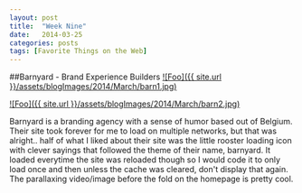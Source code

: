 ```yaml
---
layout: post
title:  "Week Nine"
date:   2014-03-25
categories: posts
tags: [Favorite Things on the Web]
---
```


##Barnyard - Brand Experience Builders
<a target="_blank" href="http://www.barnyard.be/" rel="barnyard.be">![Foo]({{ site.url }}/assets/blogImages/2014/March/barn1.jpg)</a>  
  
   
<a target="_blank" href="http://www.barnyard.be/" rel="barnyard.be">![Foo]({{ site.url }}/assets/blogImages/2014/March/barn2.jpg)</a>   
 
  
  
Barnyard is a branding agency with a sense of humor based out of Belgium. Their site took forever for me to load on multiple networks, but that was alright.. half of what I liked about their site was the little rooster loading icon with clever sayings that followed the theme of their name, barnyard. It loaded everytime the site was reloaded though so I would code it to only load once and then unless the cache was cleared, don't display that again. The parallaxing video/image before the fold on the homepage is pretty cool.